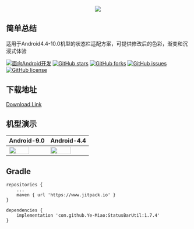 <p align="center"><img src="https://github.com/Ye-Miao/StatusBarUtil/blob/master/img/logo.png"/></p>

## 简单总结
适用于Android4.4-10.0机型的状态栏适配方案，可提供修改后的色彩，渐变和沉浸式体验

[![面向Android开发](https://img.shields.io/badge/%E9%9D%A2%E5%90%91-Android%E5%BC%80%E5%8F%91-%232CC159.svg)]()
[![GitHub stars](https://img.shields.io/github/stars/Ye-Miao/StatusBarUtil.svg)]()
[![GitHub forks](https://img.shields.io/github/forks/Ye-Miao/StatusBarUtil.svg)]()
[![GitHub issues](https://img.shields.io/github/issues/Ye-Miao/StatusBarUtil.svg)]()
[![GitHub license](https://img.shields.io/github/license/Ye-Miao/StatusBarUtil.svg)]()

## 下载地址
<a href="https://fir.im/scv6">Download Link</a>

## 机型演示   
| Android-9.0 | Android-4.4 |
|:------------|:------------|
| <img src="https://github.com/Ye-Miao/StatusBarUtil/blob/master/img/Android-9.0-min.gif" width="75%"/> | <img src="https://github.com/Ye-Miao/StatusBarUtil/blob/master/img/Android-4.4-min.gif" width="75%"/> |

## Gradle
```
repositories {
    ...
    maven { url 'https://www.jitpack.io' }
}

dependencies {
    implementation 'com.github.Ye-Miao:StatusBarUtil:1.7.4'
}
```
